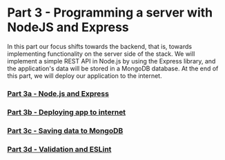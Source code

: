 # Part 3 - Programming a server with NodeJS and Express

In this part our focus shifts towards the backend, that is, towards implementing functionality on the server side of the stack. We will implement a simple REST API in Node.js by using the Express library, and the application's data will be stored in a MongoDB database. At the end of this part, we will deploy our application to the internet.

### [Part 3a - Node.js and Express](https://fullstackopen.com/en/part3/node_js_and_express)
### [Part 3b - Deploying app to internet](https://fullstackopen.com/en/part3/deploying_app_to_internet)
### [Part 3c - Saving data to MongoDB](https://fullstackopen.com/en/part3/saving_data_to_mongo_db)
### [Part 3d - Validation and ESLint](https://fullstackopen.com/en/part3/validation_and_es_lint)